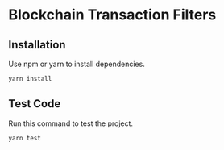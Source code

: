 # Blockchain Transaction Filters

## Installation

Use npm or yarn to install dependencies.

```bash
yarn install
```

## Test Code

Run this command to test the project.

```bash
yarn test
```
